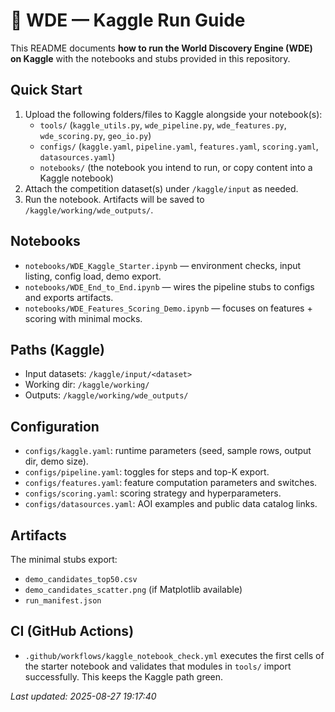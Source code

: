 # 🏁 WDE — Kaggle Run Guide

This README documents **how to run the World Discovery Engine (WDE) on Kaggle** with the
notebooks and stubs provided in this repository.

## Quick Start
1. Upload the following folders/files to Kaggle alongside your notebook(s):
   - `tools/` (`kaggle_utils.py`, `wde_pipeline.py`, `wde_features.py`, `wde_scoring.py`, `geo_io.py`)
   - `configs/` (`kaggle.yaml`, `pipeline.yaml`, `features.yaml`, `scoring.yaml`, `datasources.yaml`)
   - `notebooks/` (the notebook you intend to run, or copy content into a Kaggle notebook)
2. Attach the competition dataset(s) under `/kaggle/input` as needed.
3. Run the notebook. Artifacts will be saved to `/kaggle/working/wde_outputs/`.

## Notebooks
- `notebooks/WDE_Kaggle_Starter.ipynb` — environment checks, input listing, config load, demo export.
- `notebooks/WDE_End_to_End.ipynb` — wires the pipeline stubs to configs and exports artifacts.
- `notebooks/WDE_Features_Scoring_Demo.ipynb` — focuses on features + scoring with minimal mocks.

## Paths (Kaggle)
- Input datasets: `/kaggle/input/<dataset>`
- Working dir: `/kaggle/working/`
- Outputs: `/kaggle/working/wde_outputs/`

## Configuration
- `configs/kaggle.yaml`: runtime parameters (seed, sample rows, output dir, demo size).
- `configs/pipeline.yaml`: toggles for steps and top-K export.
- `configs/features.yaml`: feature computation parameters and switches.
- `configs/scoring.yaml`: scoring strategy and hyperparameters.
- `configs/datasources.yaml`: AOI examples and public data catalog links.

## Artifacts
The minimal stubs export:
- `demo_candidates_top50.csv`
- `demo_candidates_scatter.png` (if Matplotlib available)
- `run_manifest.json`

## CI (GitHub Actions)
- `.github/workflows/kaggle_notebook_check.yml` executes the first cells of the starter notebook
  and validates that modules in `tools/` import successfully. This keeps the Kaggle path green.

_Last updated: 2025-08-27 19:17:40_